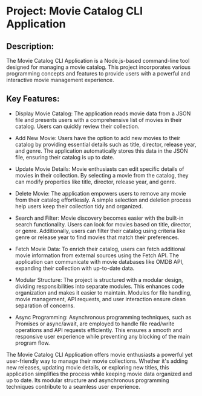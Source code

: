 # Project: Movie Catalog CLI Application

## Description:

The Movie Catalog CLI Application is a Node.js-based command-line tool designed for managing a movie catalog. This project incorporates various programming concepts and features to provide users with a powerful and interactive movie management experience.

## Key Features:

- Display Movie Catalog:
The application reads movie data from a JSON file and presents users with a comprehensive list of movies in their catalog. Users can quickly review their collection.

- Add New Movie:
Users have the option to add new movies to their catalog by providing essential details such as title, director, release year, and genre. The application automatically stores this data in the JSON file, ensuring their catalog is up to date.

- Update Movie Details:
Movie enthusiasts can edit specific details of movies in their collection. By selecting a movie from the catalog, they can modify properties like title, director, release year, and genre.

- Delete Movie:
The application empowers users to remove any movie from their catalog effortlessly. A simple selection and deletion process help users keep their collection tidy and organized.

- Search and Filter:
Movie discovery becomes easier with the built-in search functionality. Users can look for movies based on title, director, or genre.
Additionally, users can filter their catalog using criteria like genre or release year to find movies that match their preferences.

- Fetch Movie Data:
To enrich their catalog, users can fetch additional movie information from external sources using the Fetch API. The application can communicate with movie databases like OMDB API, expanding their collection with up-to-date data.

- Modular Structure:
The project is structured with a modular design, dividing responsibilities into separate modules. This enhances code organization and makes it easier to maintain.
Modules for file handling, movie management, API requests, and user interaction ensure clean separation of concerns.

- Async Programming:
Asynchronous programming techniques, such as Promises or async/await, are employed to handle file
read/write operations and API requests efficiently. This ensures a smooth and responsive user experience while preventing any blocking of the main program flow.

The Movie Catalog CLI Application offers movie enthusiasts a powerful yet user-friendly way to manage their movie collections. Whether it's adding new releases, updating movie details, or exploring new titles, this application simplifies the process while keeping movie data organized and up to date. Its modular structure and asynchronous programming techniques contribute to a seamless user experience.
